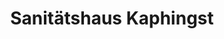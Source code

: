 ---
title: "Sanitätshaus Kaphingst"
url: /marburg/sanitaetshaus-kaphingst-am-kaufmarkt/
shop: Sanitätshaus
---